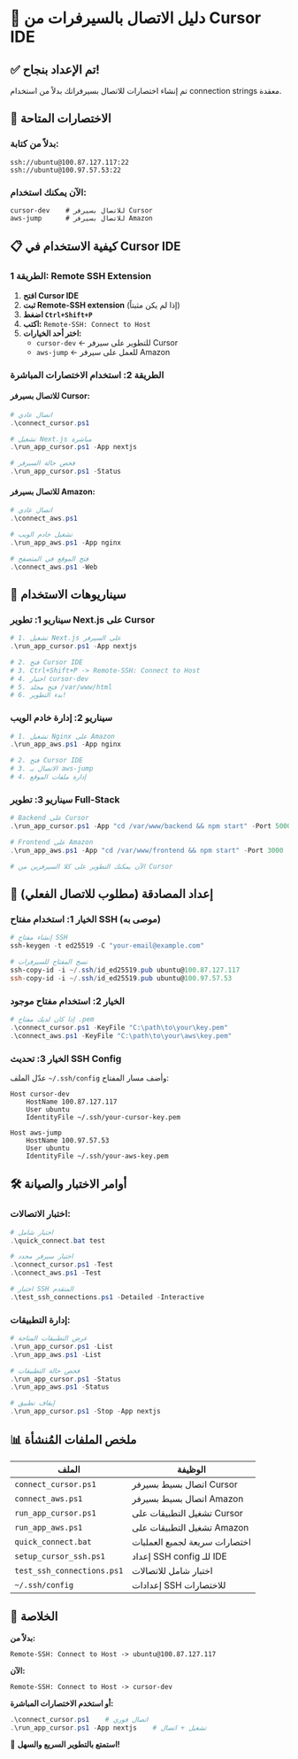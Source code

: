 # 🚀 دليل الاتصال بالسيرفرات من Cursor IDE

## ✅ تم الإعداد بنجاح!

تم إنشاء اختصارات للاتصال بسيرفراتك بدلاً من استخدام connection strings معقدة.

## 🔧 الاختصارات المتاحة

### بدلاً من كتابة:
```
ssh://ubuntu@100.87.127.117:22
ssh://ubuntu@100.97.57.53:22
```

### الآن يمكنك استخدام:
```
cursor-dev    # للاتصال بسيرفر Cursor
aws-jump      # للاتصال بسيرفر Amazon
```

## 📋 كيفية الاستخدام في Cursor IDE

### الطريقة 1: Remote SSH Extension
1. **افتح Cursor IDE**
2. **ثبت Remote-SSH extension** (إذا لم يكن مثبتاً)
3. **اضغط `Ctrl+Shift+P`**
4. **اكتب:** `Remote-SSH: Connect to Host`
5. **اختر أحد الخيارات:**
   - `cursor-dev` ← للتطوير على سيرفر Cursor
   - `aws-jump` ← للعمل على سيرفر Amazon

### الطريقة 2: استخدام الاختصارات المباشرة

#### للاتصال بسيرفر Cursor:
```powershell
# اتصال عادي
.\connect_cursor.ps1

# تشغيل Next.js مباشرة
.\run_app_cursor.ps1 -App nextjs

# فحص حالة السيرفر
.\run_app_cursor.ps1 -Status
```

#### للاتصال بسيرفر Amazon:
```powershell
# اتصال عادي  
.\connect_aws.ps1

# تشغيل خادم الويب
.\run_app_aws.ps1 -App nginx

# فتح الموقع في المتصفح
.\connect_aws.ps1 -Web
```

## 🎯 سيناريوهات الاستخدام

### سيناريو 1: تطوير Next.js على Cursor
```powershell
# 1. تشغيل Next.js على السيرفر
.\run_app_cursor.ps1 -App nextjs

# 2. فتح Cursor IDE
# 3. Ctrl+Shift+P -> Remote-SSH: Connect to Host
# 4. اختيار cursor-dev
# 5. فتح مجلد /var/www/html
# 6. بدء التطوير!
```

### سيناريو 2: إدارة خادم الويب
```powershell
# 1. تشغيل Nginx على Amazon
.\run_app_aws.ps1 -App nginx

# 2. فتح Cursor IDE
# 3. الاتصال بـ aws-jump
# 4. إدارة ملفات الموقع
```

### سيناريو 3: تطوير Full-Stack
```powershell
# Backend على Cursor
.\run_app_cursor.ps1 -App "cd /var/www/backend && npm start" -Port 5000

# Frontend على Amazon
.\run_app_aws.ps1 -App "cd /var/www/frontend && npm start" -Port 3000

# الآن يمكنك التطوير على كلا السيرفرين من Cursor
```

## 🔑 إعداد المصادقة (مطلوب للاتصال الفعلي)

### الخيار 1: استخدام مفتاح SSH (موصى به)
```powershell
# إنشاء مفتاح SSH
ssh-keygen -t ed25519 -C "your-email@example.com"

# نسخ المفتاح للسيرفرات
ssh-copy-id -i ~/.ssh/id_ed25519.pub ubuntu@100.87.127.117
ssh-copy-id -i ~/.ssh/id_ed25519.pub ubuntu@100.97.57.53
```

### الخيار 2: استخدام مفتاح موجود
```powershell
# إذا كان لديك مفتاح .pem
.\connect_cursor.ps1 -KeyFile "C:\path\to\your\key.pem"
.\connect_aws.ps1 -KeyFile "C:\path\to\your\aws\key.pem"
```

### الخيار 3: تحديث SSH Config
عدّل الملف `~/.ssh/config` وأضف مسار المفتاح:
```
Host cursor-dev
    HostName 100.87.127.117
    User ubuntu
    IdentityFile ~/.ssh/your-cursor-key.pem

Host aws-jump
    HostName 100.97.57.53
    User ubuntu  
    IdentityFile ~/.ssh/your-aws-key.pem
```

## 🛠️ أوامر الاختبار والصيانة

### اختبار الاتصالات:
```powershell
# اختبار شامل
.\quick_connect.bat test

# اختبار سيرفر محدد
.\connect_cursor.ps1 -Test
.\connect_aws.ps1 -Test

# اختبار SSH المتقدم
.\test_ssh_connections.ps1 -Detailed -Interactive
```

### إدارة التطبيقات:
```powershell
# عرض التطبيقات المتاحة
.\run_app_cursor.ps1 -List
.\run_app_aws.ps1 -List

# فحص حالة التطبيقات
.\run_app_cursor.ps1 -Status
.\run_app_aws.ps1 -Status

# إيقاف تطبيق
.\run_app_cursor.ps1 -Stop -App nextjs
```

## 📊 ملخص الملفات المُنشأة

| الملف | الوظيفة |
|-------|---------|
| `connect_cursor.ps1` | اتصال بسيط بسيرفر Cursor |
| `connect_aws.ps1` | اتصال بسيط بسيرفر Amazon |
| `run_app_cursor.ps1` | تشغيل التطبيقات على Cursor |
| `run_app_aws.ps1` | تشغيل التطبيقات على Amazon |
| `quick_connect.bat` | اختصارات سريعة لجميع العمليات |
| `setup_cursor_ssh.ps1` | إعداد SSH config للـ IDE |
| `test_ssh_connections.ps1` | اختبار شامل للاتصالات |
| `~/.ssh/config` | إعدادات SSH للاختصارات |

## 🎉 الخلاصة

**بدلاً من:**
```
Remote-SSH: Connect to Host -> ubuntu@100.87.127.117
```

**الآن:**
```
Remote-SSH: Connect to Host -> cursor-dev
```

**أو استخدم الاختصارات المباشرة:**
```powershell
.\connect_cursor.ps1    # اتصال فوري
.\run_app_cursor.ps1 -App nextjs    # تشغيل + اتصال
```

🚀 **استمتع بالتطوير السريع والسهل!**

